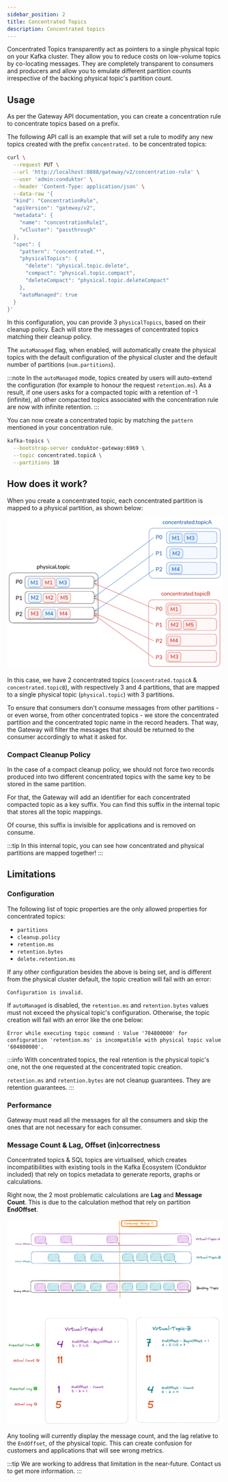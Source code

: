 ```yaml
---
sidebar_position: 2
title: Concentrated Topics
description: Concentrated topics
---
```


Concentrated Topics transparently act as pointers to a single physical topic on your Kafka cluster.  They allow you to reduce costs on low-volume topics by co-locating messages.  They are completely transparent to consumers and producers and allow you to emulate different partition counts irrespective of the backing physical topic's partition count.


## Usage

As per the Gateway API documentation, you can create a concentration rule to concentrate topics based on a prefix.

The following API call is an example that will set a rule to modify any new topics created with the prefix `concentrated.` to be concentrated topics:

```bash
curl \
  --request PUT \
  --url 'http://localhost:8888/gateway/v2/concentration-rule' \
  --user 'admin:conduktor' \
  --header 'Content-Type: application/json' \
  --data-raw '{
  "kind": "ConcentrationRule",
  "apiVersion": "gateway/v2",
  "metadata": {
    "name": "concentrationRule1",
    "vCluster": "passthrough"
  },
  "spec": {
    "pattern": "concentrated.*",
    "physicalTopics": {
      "delete": "physical.topic.delete",
      "compact": "physical.topic.compact",
      "deleteCompact": "physical.topic.deleteCompact"
    },
    "autoManaged": true
  }
}'
```

In this configuration, you can provide 3 `physicalTopics`, based on their cleanup policy. Each will store the messages of concentrated topics matching their cleanup policy.

The `autoManaged` flag, when enabled, will automatically create the physical topics with the default configuration of the physical cluster and the default number of partitions (`num.partitions`).

:::note
In the `autoManaged` mode, topics created by users will auto-extend the configuration (for example to honour the request `retention.ms`). As a result, if one users asks for a compacted topic with a retention of -1 (infinite), all other compacted topics associated with the concentration rule are now with infinite retention.
:::

You can now create a concentrated topic by matching the `pattern` mentioned in your concentration rule.

```sh
kafka-topics \
  --bootstrap-server conduktor-gateway:6969 \
  --topic concentrated.topicA \
  --partitions 10
```

## How does it work?

When you create a concentrated topic, each concentrated partition is mapped to a physical partition, as shown below:

![Topic Concentration](./img/concentrated-topic.png)

In this case, we have 2 concentrated topics (`concentrated.topicA` & `concentrated.topicB`), with respectively 3 and 4 partitions, that are mapped to a single physical topic (`physical.topic`) with 3 partitions.

To ensure that consumers don't consume messages from other partitions - or even worse, from other concentrated topics - we store the concentrated partition and the concentrated topic name in the record headers. That way, the Gateway will filter the messages that should be returned to the consumer accordingly to what it asked for.

### Compact Cleanup Policy

In the case of a compact cleanup policy, we should not force two records produced into two different concentrated topics with the same key to be stored in the same partition.

For that, the Gateway will add an identifier for each concentrated compacted topic as a key suffix. You can find this suffix in the internal topic that stores all the topic mappings.

Of course, this suffix is invisible for applications and is removed on consume.

:::tip
In this internal topic, you can see how concentrated and physical partitions are mapped together!
:::

## Limitations

### Configuration

The following list of topic properties are the only allowed properties for concentrated topics:
- `partitions` 
- `cleanup.policy`
- `retention.ms`
- `retention.bytes`
- `delete.retention.ms`

If any other configuration besides the above is being set, and is different from the physical cluster default, the topic creation will fail with an error:

```
Configuration is invalid.
```

If `autoManaged` is disabled, the `retention.ms` and `retention.bytes` values must not exceed the physical topic's configuration. Otherwise, the topic creation will fail with an error like the one below:

```
Error while executing topic command : Value '704800000' for configuration 'retention.ms' is incompatible with physical topic value '604800000'.
```

:::info
With concentrated topics, the real retention is the physical topic's one, not the one requested at the concentrated topic creation.

`retention.ms` and `retention.bytes` are not cleanup guarantees. They are retention guarantees.
:::

### Performance

Gateway must read all the messages for all the consumers and skip the ones that are not necessary for each consumer.

### Message Count & Lag, Offset (in)correctness

Concentrated topics & SQL topics are virtualised, which creates incompatibilities with existing tools in the Kafka Ecosystem (Conduktor included) that rely on topics metadata to generate reports, graphs or calculations.

Right now, the 2 most problematic calculations are **Lag** and **Message Count**. This is due to the calculation method that rely on partition **EndOffset**.

![Offset Incorrectness](img/offset-correct.png)

Any tooling will currently display the message count, and the lag relative to the `EndOffset`, of the physical topic. This can create confusion for customers and applications that will see wrong metrics.

:::tip
We are working to address that limitation in the near-future. Contact us to get more information.
:::
